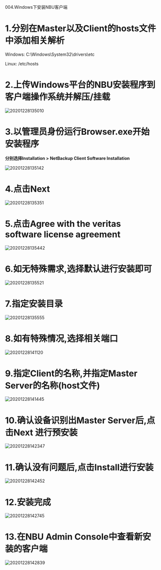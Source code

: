 004.Windows下安装NBU客户端

# 1.分别在Master以及Client的hosts文件中添加相关解析

Windows:    C:\Windows\System32\drivers\etc

Linux:      /etc/hosts

# 2.上传Windows平台的NBU安装程序到客户端操作系统并解压/挂载


![20201228135010](https://raw.githubusercontent.com/KillianQi/KillianQi-Killian-Private-Image/main/img/20201228135010.png)


# 3.以管理员身份运行Browser.exe开始安装程序

**分别选择Installation > NetBackup Client Software Installation**


![20201228135142](https://raw.githubusercontent.com/KillianQi/KillianQi-Killian-Private-Image/main/img/20201228135142.png)


# 4.点击Next


![20201228135351](https://raw.githubusercontent.com/KillianQi/KillianQi-Killian-Private-Image/main/img/20201228135351.png)


# 5.点击Agree with the veritas software license agreement


![20201228135442](https://raw.githubusercontent.com/KillianQi/KillianQi-Killian-Private-Image/main/img/20201228135442.png)


# 6.如无特殊需求,选择默认进行安装即可

![20201228135521](https://raw.githubusercontent.com/KillianQi/KillianQi-Killian-Private-Image/main/img/20201228135521.png)


# 7.指定安装目录

![20201228135555](https://raw.githubusercontent.com/KillianQi/KillianQi-Killian-Private-Image/main/img/20201228135555.png)


# 8.如有特殊情况,选择相关端口


![20201228141120](https://raw.githubusercontent.com/KillianQi/KillianQi-Killian-Private-Image/main/img/20201228141120.png)


# 9.指定Client的名称,并指定Master Server的名称(host文件)

![20201228141445](https://raw.githubusercontent.com/KillianQi/KillianQi-Killian-Private-Image/main/img/20201228141445.png)


# 10.确认设备识别出Master Server后,点击Next 进行预安装

![20201228142347](https://raw.githubusercontent.com/KillianQi/KillianQi-Killian-Private-Image/main/img/20201228142347.png)


# 11.确认没有问题后,点击Install进行安装

![20201228142452](https://raw.githubusercontent.com/KillianQi/KillianQi-Killian-Private-Image/main/img/20201228142452.png)

# 12.安装完成

![20201228142745](https://raw.githubusercontent.com/KillianQi/KillianQi-Killian-Private-Image/main/img/20201228142745.png)


# 13.在NBU Admin Console中查看新安装的客户端

![20201228142839](https://raw.githubusercontent.com/KillianQi/KillianQi-Killian-Private-Image/main/img/20201228142839.png)